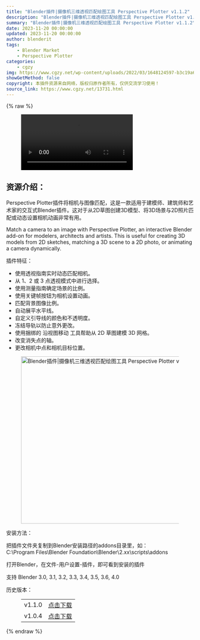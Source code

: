 ```yaml
---
title: "Blender插件|摄像机三维透视匹配绘图工具 Perspective Plotter v1.1.2"
description: "Blender插件|摄像机三维透视匹配绘图工具 Perspective Plotter v1.1.2"
summary: "Blender插件|摄像机三维透视匹配绘图工具 Perspective Plotter v1.1.2"
date: 2023-11-20 00:00:00
updated: 2023-11-20 00:00:00
author: blenderit
tags: 
    - Blender Market
    - Perspective Plotter
categories:
    - cgzy
img: https://www.cgzy.net/wp-content/uploads/2022/03/1648124597-b3c19a67a71484f.jpg
showGetMethod: false
copyright: 本插件资源来自网络，版权归原作者所有，仅供交流学习使用！
source_link: https://www.cgzy.net/13731.html
---
```


{% raw %}
<figure class="wp-block-video aligncenter"><video controls src="https://cloud.video.taobao.com//play/u/705956171/p/1/e/6/t/1/352613593682.mp4"></video></figure><div class="wp-block-pandastudio-title"><div class="title_style_01"><h2 id="h2-0">资源介绍：</h2></div></div><p class="is-style-text-indent-2em">Perspective Plotter插件将相机与图像匹配，这是一款适用于建模师、建筑师和艺术家的交互式Blender插件。这对于从2D草图创建3D模型、将3D场景与2D照片匹配或动态设置相机动画非常有用。 </p><p>Match a camera to an image with Perspective Plotter, an interactive Blender add-on for modelers, architects and artists. This is useful for creating 3D models from 2D sketches, matching a 3D scene to a 2D photo, or animating a camera dynamically. </p><div class="wp-block-pandastudio-title"><div class="title_style_01"><p>插件特征：</p></div></div><ul>
<li>使用透视指南实时动态匹配相机。</li>



<li>从 1、2 或 3 点透视模式中进行选择。</li>



<li>使用测量指南确定场景的比例。</li>



<li>使用关键帧按钮为相机设置动画。</li>



<li>匹配背景图像比例。</li>



<li>自动展平水平线。</li>



<li>自定义引导线的颜色和不透明度。</li>



<li>冻结导轨以防止意外更改。</li>



<li>使用捆绑的 沿视图移动 工具帮助从 2D 草图建模 3D 网格。</li>



<li>改变消失点的轴。</li>



<li>更改相机中点和相机目标位置。</li>
</ul><div class="wp-block-image is-style-border-round-and-with-shadow">
<figure class="aligncenter size-large is-resized"><img fetchpriority="high" decoding="async" src="https://img.alicdn.com/imgextra/i3/195004553/O1CN01adITOJ1jVK22gbsli_!!195004553.gif" style="width:900px;height:450px" width="900" height="450" title="Blender插件|摄像机三维透视匹配绘图工具 Perspective Plotter v1.1.2" alt="Blender插件|摄像机三维透视匹配绘图工具 Perspective Plotter v1.1.2"></figure></div><div class="wp-block-pandastudio-title"><div class="title_style_01"><p>安装方法：</p></div></div><p>把插件文件夹复制到Blender安装路径的addons目录里，如：<br>C:\Program Files\Blender Foundation\Blender\2.xx\scripts\addons</p><p>打开Blender，在文件-用户设置-插件，即可看到安装的插件</p><div class="wp-block-pandastudio-tips"><div class="tip success "><p>支持 Blender 3.0, 3.1, 3.2, 3.3, 3.4, 3.5, 3.6, 4.0</p>
</div></div><div class="wp-block-pandastudio-title"><div class="title_style_01"><p>历史版本：</p></div></div><figure class="wp-block-table has-medium-font-size"><table><tbody><tr><td>v1.1.0</td><td><a href="https://www.cgzy.net/go?_=86ff2343b6aHR0cHM6Ly9wYW4uYmFpZHUuY29tL3MvMTR4eENMSG5ld1pqSVRSMW9McEotTGc%2FcHdkPXdkNGM%3D" target="_blank">点击下载</a></td></tr><tr><td>v1.0.4</td><td><a href="https://www.cgzy.net/go?_=2a00328e69aHR0cHM6Ly9wYW4uYmFpZHUuY29tL3MvMUdtaVYtMXB2c1F2ajV0SzRXVW5ESUE%2FcHdkPTQyaWo%3D" target="_blank">点击下载</a></td></tr></tbody></table></figure>
<div style="display: none">cgzy</div>
{% endraw %}